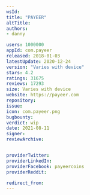 ```yaml
---
wsId: 
title: "PAYEER"
altTitle: 
authors:
- danny

users: 1000000
appId: com.payeer
released: 2018-01-03
latestUpdate: 2020-12-24
version: "Varies with device"
stars: 4.2
ratings: 31675
reviews: 17293
size: Varies with device
website: https://payeer.com
repository: 
issue: 
icon: com.payeer.png
bugbounty: 
verdict: wip
date: 2021-08-11
signer: 
reviewArchive:


providerTwitter: 
providerLinkedIn: 
providerFacebook: payeercoins
providerReddit: 

redirect_from:
---
```

